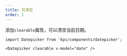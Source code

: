 ```yaml
---
title: 可清空
order: 1
---
```


添加`clearable`属性，可以清空当前日期。

```vdt
import Datepicker from 'kpc/components/datepicker';

<Datepicker clearable v-model="date" />
```
